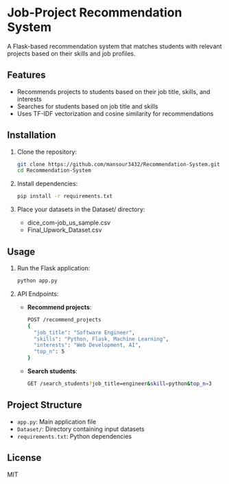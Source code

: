 # Job-Project Recommendation System

A Flask-based recommendation system that matches students with relevant projects based on their skills and job profiles.

## Features
- Recommends projects to students based on their job title, skills, and interests
- Searches for students based on job title and skills
- Uses TF-IDF vectorization and cosine similarity for recommendations

## Installation

1. Clone the repository:
   ```bash
   git clone https://github.com/mansour3432/Recommendation-System.git
   cd Recommendation-System
   ```

2. Install dependencies:
   ```bash
   pip install -r requirements.txt
   ```

3. Place your datasets in the Dataset/ directory:
   - dice_com-job_us_sample.csv
   - Final_Upwork_Dataset.csv

## Usage

1. Run the Flask application:
   ```bash
   python app.py
   ```

2. API Endpoints:
   - **Recommend projects**:
     ```bash
     POST /recommend_projects
     {
       "job_title": "Software Engineer",
       "skills": "Python, Flask, Machine Learning",
       "interests": "Web Development, AI",
       "top_n": 5
     }
     ```
   
   - **Search students**:
     ```bash
     GET /search_students?job_title=engineer&skill=python&top_n=3
     ```

## Project Structure
- `app.py`: Main application file
- `Dataset/`: Directory containing input datasets
- `requirements.txt`: Python dependencies

## License
MIT
